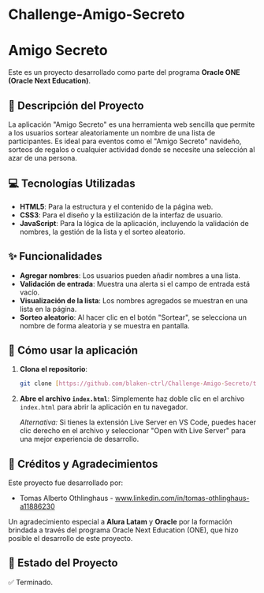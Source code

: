# Challenge-Amigo-Secreto
# Amigo Secreto

Este es un proyecto desarrollado como parte del programa **Oracle ONE (Oracle Next Education)**.

## 📄 Descripción del Proyecto

La aplicación "Amigo Secreto" es una herramienta web sencilla que permite a los usuarios sortear aleatoriamente un nombre de una lista de participantes. Es ideal para eventos como el "Amigo Secreto" navideño, sorteos de regalos o cualquier actividad donde se necesite una selección al azar de una persona.

## 💻 Tecnologías Utilizadas

* **HTML5**: Para la estructura y el contenido de la página web.
* **CSS3**: Para el diseño y la estilización de la interfaz de usuario.
* **JavaScript**: Para la lógica de la aplicación, incluyendo la validación de nombres, la gestión de la lista y el sorteo aleatorio.

## ✨ Funcionalidades

* **Agregar nombres**: Los usuarios pueden añadir nombres a una lista.
* **Validación de entrada**: Muestra una alerta si el campo de entrada está vacío.
* **Visualización de la lista**: Los nombres agregados se muestran en una lista en la página.
* **Sorteo aleatorio**: Al hacer clic en el botón "Sortear", se selecciona un nombre de forma aleatoria y se muestra en pantalla.

## 🚀 Cómo usar la aplicación

1.  **Clona el repositorio**:
    ```bash
    git clone [https://github.com/blaken-ctrl/Challenge-Amigo-Secreto/tree/main](https://github.com/blaken-ctrl/Challenge-Amigo-Secreto/tree/main)
    ```
2.  **Abre el archivo `index.html`**:
    Simplemente haz doble clic en el archivo `index.html` para abrir la aplicación en tu navegador.
    
    _Alternativa:_ Si tienes la extensión Live Server en VS Code, puedes hacer clic derecho en el archivo y seleccionar "Open with Live Server" para una mejor experiencia de desarrollo.

## 👤 Créditos y Agradecimientos

Este proyecto fue desarrollado por:

* Tomas Alberto Othlinghaus - www.linkedin.com/in/tomas-othlinghaus-a11886230

Un agradecimiento especial a **Alura Latam** y **Oracle** por la formación brindada a través del programa Oracle Next Education (ONE), que hizo posible el desarrollo de este proyecto.

## 📝 Estado del Proyecto

✅ Terminado.
